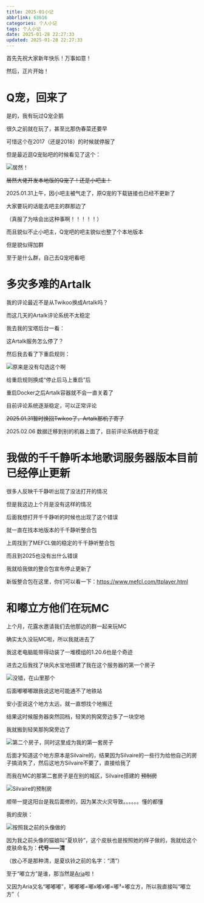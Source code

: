 ```yaml
---
title: 2025-01小记
abbrlink: 63616
categories: 个人小记
tags: 个人小记
date: 2025-01-28 22:27:33
updated: 2025-01-28 22:27:33
---
```

首先先祝大家新年快乐！万事如意！

<!-- more -->

然后，正片开始！

# Q宠，回来了
是的，我有玩过Q宠企鹅

很久之前就在玩了，甚至比那伪春菜还要早

可惜这个在2017（还是2018）的时候就停服了

但是最近逛Q宠贴吧的时候看见了这个：

![居然！](https://images1.blog.sinzmise.top/20250129/image.avif)

~~居然大佬开发本地版的Q宠了！还是小吧主！~~

2025.01.31上午，因小吧主被气走了，原Q宠的下载链接也已经不更新了

大家要玩的话能去吧主的群那边了

（真服了为啥会出这种事啊！！！！！）

而且貌似不止小吧主，Q宠吧的吧主貌似也整了个本地版本

但是貌似得加群

至于是什么群，自己去Q宠吧看吧

# 多灾多难的Artalk
我的评论最近不是从Twikoo换成Artalk吗？

而这几天的Artalk评论系统不太稳定

我去我的宝塔后台一看：

这Artalk服务怎么停了？

然后我去看了下重启规则：

![原来是没有勾选这个啊](https://images1.blog.sinzmise.top/20250130/image.png)

给重启规则换成“停止后马上重启”后

重启Docker之后Artalk容器就不会一直关着了

目前评论系统逐渐稳定，可以正常评论

~~2025.01.31暂时换回Twikoo了，Artalk那机子寄了~~

2025.02.06 数据迁移到别的机器上面了，目前评论系统趋于稳定

# 我做的千千静听本地歌词服务器版本目前已经停止更新
很多人反映千千静听出现了没法打开的情况

但是我这边上个月是没有这样的情况

后面我想打开千千静听的时候也出现了这个错误

就一直在找本地版本的千千静听整合包

上周找到了MEFCL做的稳定的千千静听整合包

而且到2025也没有出什么错误

我就给我做的整合包宣布停止更新了

新版整合包在这里，你们可以看一下：https://www.mefcl.com/ttplayer.html

# 和嘟立方他们在玩MC
上个月，花露水邀请我们去他那边的群一起来玩MC

确实太久没玩MC啦，所以我就进去了

<psw> 我这老电脑能带得动装了一堆模组的1.20.6也是个奇迹 </psw>

进去之后我找了块风水宝地搭建了我在这个服务器的第一个房子

![没错，在山里那个](https://images1.blog.sinzmise.top/20250130/javaw_OMH4qfBTre.avif)

后面嘟嘟嘟跟我说这地可能通不了地铁站

安小歪说这个地方太远，就一直想找个地搬迁

结果这时候服务器突然回档，轻笑的狗窝旁边多了一块空地

我就搬到轻笑那狗窝旁边了

![第二个房子，同时这里成为我的第一套房子](https://images1.blog.sinzmise.top/20250131/javaw_o0IM70gSjv.avif)

<psw> 后面才知道这个地方原本是Silvaire的，结果因为Silvaire的一些行为给他自己的房子搞消失了，然后这地方Silvaire不要了，直接给我了 </psw>

而我在MC的那第二套房子是在别的城区，Silvaire搭建的 ~~预制房~~

![Silvaire的预制房](https://images1.blog.sinzmise.top/20250131/javaw_1c3sZ0W3lO.avif)

顺带一提这阳台是我后面修的，因为某次火灾导致。。。。。。懂的都懂

我的皮肤：

![按照我之前的头像做的](https://images1.blog.sinzmise.top/20250130/download.avif)

因为我之前头像的猫娘叫“夏玖铃”，这个皮肤也是按照她的样子做的，我就给这个皮肤命名为：**代号——清**

（放心不是那种清，是夏玖铃之前的名字：“清”）

至于“嘟立方”是谁，那当然是[Aria](https://blog.yaria.top/)啦！

又因为Aria又名“嘟嘟嘟”，嘟嘟嘟=嘟x嘟x嘟=嘟³=嘟立方，所以我直接叫“嘟立方”（